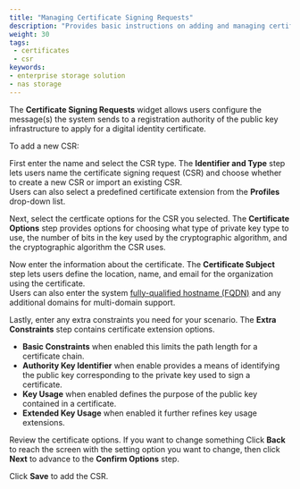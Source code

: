 ```yaml
---
title: "Managing Certificate Signing Requests"
description: "Provides basic instructions on adding and managing certificate signing requests (CSRs) in SCALE."
weight: 30
tags:
 - certificates
 - csr
keywords:
- enterprise storage solution
- nas storage 
---
```


The **Certificate Signing Requests** widget allows users configure the message(s) the system sends to a registration authority of the public key infrastructure to apply for a digital identity certificate. 

To add a new CSR:

First enter the name and select the CSR type. 
The **Identifier and Type** step lets users name the certificate signing request (CSR) and choose whether to create a new CSR or import an existing CSR.     
Users can also select a predefined certificate extension from the **Profiles** drop-down list.

Next, select the certficate options for the CSR you selected. 
The **Certificate Options** step provides options for choosing what type of private key type to use, the number of bits in the key used by the cryptographic algorithm, and the cryptographic algorithm the CSR uses.

Now enter the information about the certificate. 
The **Certificate Subject** step lets users define the location, name, and email for the organization using the certificate.    
Users can also enter the system [fully-qualified hostname (FQDN)](https://kb.iu.edu/d/aiuv) and any additional domains for multi-domain support.

Lastly, enter any extra constraints you need for your scenario. 
The **Extra Constraints** step contains certificate extension options.

* **Basic Constraints** when enabled this limits the path length for a certificate chain.
* **Authority Key Identifier** when enable provides a means of identifying the public key corresponding to the private key used to sign a certificate.
* **Key Usage** when enabled defines the purpose of the public key contained in a certificate.
* **Extended Key Usage** when enabled it further refines key usage extensions.

Review the certificate options. If you want to change something Click **Back** to reach the screen with the setting option you want to change, then click **Next** to advance to the **Confirm Options** step.

Click **Save** to add the CSR.

